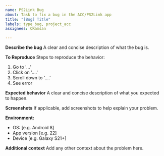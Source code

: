 ```yaml
---
name: PS2Link Bug
about: Task to fix a bug in the ACC/PS2Link app
title: "[Bug] Title"
labels: type_bug, project_acc
assignees: CRamsan

---
```


**Describe the bug**
A clear and concise description of what the bug is.

**To Reproduce**
Steps to reproduce the behavior:
1. Go to '...'
2. Click on '....'
3. Scroll down to '....'
4. See error

**Expected behavior**
A clear and concise description of what you expected to happen.

**Screenshots**
If applicable, add screenshots to help explain your problem.

**Environment:**
 - OS: [e.g. Android 8]
 - App version [e.g. 22]
 - Device [e.g. Galaxy S21+]

**Additional context**
Add any other context about the problem here.
